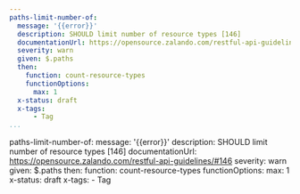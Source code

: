 ```yaml
---
paths-limit-number-of:
  message: '{{error}}'
  description: SHOULD limit number of resource types [146]
  documentationUrl: https://opensource.zalando.com/restful-api-guidelines/#146
  severity: warn
  given: $.paths
  then:
    function: count-resource-types
    functionOptions:
      max: 1
  x-status: draft
  x-tags:
      - Tag            
...
```

paths-limit-number-of:
  message: '{{error}}'
  description: SHOULD limit number of resource types [146]
  documentationUrl: https://opensource.zalando.com/restful-api-guidelines/#146
  severity: warn
  given: $.paths
  then:
    function: count-resource-types
    functionOptions:
      max: 1
  x-status: draft
  x-tags:
      - Tag        